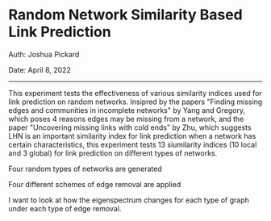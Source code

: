 # Random Network Similarity Based Link Prediction

Auth: Joshua Pickard

Date: April 8, 2022

---

This experiment tests the effectiveness of various similarity indices used for link prediction on random networks. Insipred by the papers "Finding missing edges and communities in incomplete networks" by Yang and Gregory, which poses 4 reasons edges may be missing from a network, and the paper "Uncovering missing links with cold ends" by Zhu, which suggests LHN is an important similarity index for link prediction when a network has certain characteristics, this experiment tests 13 siumilarity indices (10 local and 3 global) for link prediction on different types of networks.

Four random types of networks are generated

Four different schemes of edge removal are applied

I want to look at how the eigenspectrum changes for each type of graph under each type of edge removal.
